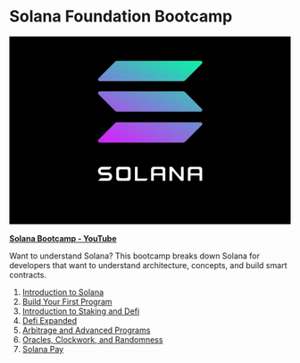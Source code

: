 # Solana Foundation Bootcamp


![](solana_logo.jpeg)

[**Solana Bootcamp - YouTube**](https://www.youtube.com/playlist?list=PLilwLeBwGuK6NsYMPP_BlVkeQgff0NwvU)

Want to understand Solana? This bootcamp breaks down Solana for developers that want to understand architecture, concepts, and build smart contracts.

1. [Introduction to Solana](https://github.com/Laugharne/solana_bootcamp/blob/main/Solana%20Bootcamp%20-%20Episode%201%20-%20Introduction%20to%20Solana.md)
2. [Build Your First Program](https://github.com/Laugharne/solana_bootcamp/blob/main/Solana%20Bootcamp%20-%20Episode%202%20-%20Build%20Your%20First%20Program.md)
3. [Introduction to Staking and Defi](https://github.com/Laugharne/solana_bootcamp/blob/main/Solana%20Bootcamp%20-%20Episode%203%20-%20Introduction%20to%20Staking%20and%20Defi.md)
4. [Defi Expanded](https://github.com/Laugharne/solana_bootcamp/blob/main/Solana%20Bootcamp%20-%20Episode%204%20-%20Defi%20Expanded.md)
5. [Arbitrage and Advanced Programs](https://github.com/Laugharne/solana_bootcamp/blob/main/Solana%20Bootcamp%20-%20Episode%205%20-%20Arbitrage%20and%20Advanced%20Programs.md)
6. [Oracles, Clockwork, and Randomness](https://github.com/Laugharne/solana_bootcamp/blob/main/Solana%20Bootcamp%20-%20Episode%206%20-%20Oracles%2C%20Clockwork%2C%20and%20Randomness.md)
7. [Solana Pay](https://github.com/Laugharne/solana_bootcamp/blob/main/Solana%20Bootcamp%20-%20Episode%207%20-%20Solana%20Pay.md)

